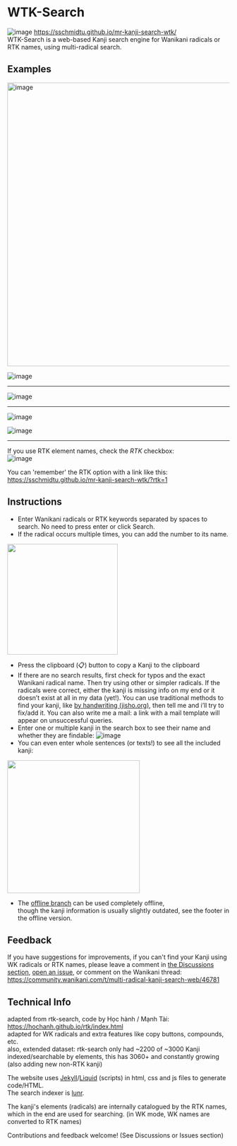 # WTK-Search

![image](https://user-images.githubusercontent.com/33069673/169421950-992b9e33-b6f6-4197-8e6b-c8003cb49a1d.png)
https://sschmidtu.github.io/mr-kanji-search-wtk/ <br>
WTK-Search is a web-based Kanji search engine for Wanikani radicals or RTK names, using multi-radical search.

## Examples

<img width="641" alt="image" src="https://github.com/user-attachments/assets/1996883b-d94b-4464-8e1f-13297f755a6c">

![image](https://user-images.githubusercontent.com/33069673/99188399-04723480-275c-11eb-89fe-1e953056957a.png)

---

![image](https://user-images.githubusercontent.com/33069673/108462460-ee08d700-727c-11eb-9a0e-9ffc8ba15dfd.png)

---

![image](https://user-images.githubusercontent.com/33069673/99188451-53b86500-275c-11eb-9e16-00d043123529.png)

![image](https://user-images.githubusercontent.com/33069673/99188470-75195100-275c-11eb-8f6f-6e3c4e6d0d13.png)

---
If you use RTK element names, check the *RTK* checkbox:<br>
![image](https://user-images.githubusercontent.com/33069673/99189292-cd525200-2760-11eb-98be-d04f4bf1aa1d.png)

You can 'remember' the RTK option with a link like this: https://sschmidtu.github.io/mr-kanji-search-wtk/?rtk=1

## Instructions

* Enter Wanikani radicals or RTK keywords separated by spaces to search. No need to press enter or click Search.
* If the radical occurs multiple times, you can add the number to its name.
<img src="https://user-images.githubusercontent.com/33069673/165801827-87fecccf-d5dc-4815-897a-99979e842a3a.png" height="250">

* Press the clipboard (:clipboard:) button to copy a Kanji to the clipboard
* If there are no search results, first check for typos and the exact Wanikani radical name.
Then try using other or simpler radicals.
If the radicals were correct, either the kanji is missing info on my end or it doesn’t exist at all in my data (yet!).
You can use traditional methods to find your kanji, like [by handwriting (jisho.org)](https://jisho.org/#handwriting), then tell me and i’ll try to fix/add it.
You can also write me a mail: a link with a mail template will appear on unsuccessful queries.
* Enter one or multiple kanji in the search box to see their name and whether they are findable:
![image](https://user-images.githubusercontent.com/33069673/165802230-95e0640c-139a-4883-86e8-028a1b0941f5.png)
* You can even enter whole sentences (or texts!) to see all the included kanji:
<img src="https://user-images.githubusercontent.com/33069673/165802737-71a0ca08-8e13-4789-95b4-44b1ce7f8f0f.png" height="300">

* The [offline branch](https://github.com/sschmidTU/mr-kanji-search-wtk/tree/offline) can be used completely offline,<br>
though the kanji information is usually slightly outdated, see the footer in the offline version.

## Feedback

If you have suggestions for improvements, if you can't find your Kanji using WK radicals or RTK names, please leave a comment in [the Discussions section](https://github.com/sschmidTU/mr-kanji-search-wtk/discussions/21), [open an issue](https://github.com/sschmidTU/mr-kanji-search-wtk/issues),
or comment on the Wanikani thread:
https://community.wanikani.com/t/multi-radical-kanji-search-web/46781

## Technical Info

adapted from rtk-search, code by Học hành / Mạnh Tài: https://hochanh.github.io/rtk/index.html <br>
adapted for WK radicals and extra features like copy buttons, compounds, etc.<br>
also, extended dataset: rtk-search only had ~2200 of ~3000 Kanji indexed/searchable by elements, this has 3060+ and constantly growing (also adding new non-RTK kanji)

The website uses [Jekyll](https://jekyllrb.com/)/[Liquid](https://github.com/Shopify/liquid/wiki/Liquid-for-Designers) (scripts) in html, css and js files to generate code/HTML.<br>
The search indexer is [lunr](https://lunrjs.com/).

The kanji's elements (radicals) are internally catalogued by the RTK names, which in the end are used for searching. (in WK mode, WK names are converted to RTK names)

Contributions and feedback welcome! (See Discussions or Issues section)

